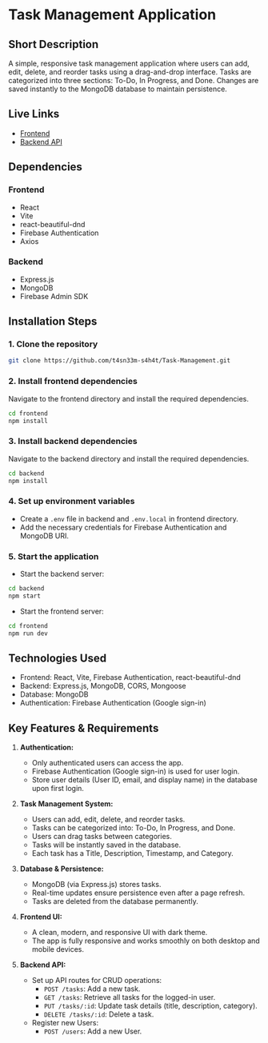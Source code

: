 
# Task Management Application

## Short Description
A simple, responsive task management application where users can add, edit, delete, and reorder tasks using a drag-and-drop interface. Tasks are categorized into three sections: To-Do, In Progress, and Done. Changes are saved instantly to the MongoDB database to maintain persistence.

## Live Links
- [Frontend](https://examplefrontendlink.com)
- [Backend API](https://examplebackendlink.com)

## Dependencies

### Frontend
- React
- Vite
- react-beautiful-dnd 
- Firebase Authentication
- Axios  

### Backend
- Express.js
- MongoDB
- Firebase Admin SDK

## Installation Steps

### 1. Clone the repository
```bash
git clone https://github.com/t4sn33m-s4h4t/Task-Management.git
```

### 2. Install frontend dependencies
Navigate to the frontend directory and install the required dependencies.
```bash
cd frontend
npm install
```

### 3. Install backend dependencies
Navigate to the backend directory and install the required dependencies.
```bash
cd backend
npm install
```

### 4. Set up environment variables
- Create a `.env` file in backend and `.env.local` in frontend directory.
- Add the necessary credentials for Firebase Authentication and MongoDB URI.

### 5. Start the application
- Start the backend server:
```bash
cd backend
npm start
```
- Start the frontend server:
```bash
cd frontend
npm run dev
```
 

## Technologies Used
- Frontend: React, Vite, Firebase Authentication, react-beautiful-dnd
- Backend: Express.js, MongoDB, CORS, Mongoose
- Database: MongoDB
- Authentication: Firebase Authentication (Google sign-in)

## Key Features & Requirements
1. **Authentication:** 
   - Only authenticated users can access the app.
   - Firebase Authentication (Google sign-in) is used for user login.
   - Store user details (User ID, email, and display name) in the database upon first login.
   
2. **Task Management System:**
   - Users can add, edit, delete, and reorder tasks.
   - Tasks can be categorized into: To-Do, In Progress, and Done.
   - Users can drag tasks between categories.
   - Tasks will be instantly saved in the database.
   - Each task has a Title, Description, Timestamp, and Category.

3. **Database & Persistence:**
   - MongoDB (via Express.js) stores tasks.
   - Real-time updates ensure persistence even after a page refresh.
   - Tasks are deleted from the database permanently.

4. **Frontend UI:**
   - A clean, modern, and responsive UI with dark theme. 
   - The app is fully responsive and works smoothly on both desktop and mobile devices.

5. **Backend API:**
   - Set up API routes for CRUD operations:
     - `POST /tasks`: Add a new task.
     - `GET /tasks`: Retrieve all tasks for the logged-in user.
     - `PUT /tasks/:id`: Update task details (title, description, category).
     - `DELETE /tasks/:id`: Delete a task.
   - Register new Users:
     - `POST /users`: Add a new User. 

 